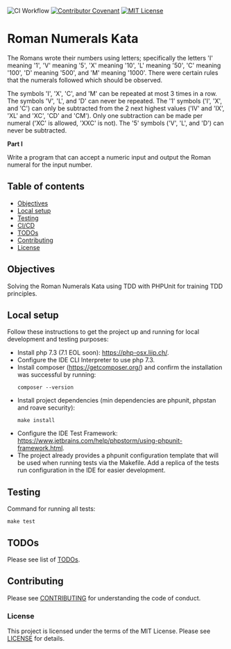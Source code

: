 ![CI Workflow](https://github.com/ariannasg/RomanNumeralsKata/workflows/CI%20Workflow/badge.svg)
[![Contributor Covenant](https://img.shields.io/badge/Contributor%20Covenant-v2.0%20adopted-ff69b4.svg)](.github/CONTRIBUTING.md)
[![MIT License](https://img.shields.io/badge/License-MIT-green.svg)](LICENSE.md)

# Roman Numerals Kata
The Romans wrote their numbers using letters; specifically the letters 'I' meaning '1', 'V' meaning '5', 'X' meaning '10', 'L' meaning '50', 'C' meaning '100', 'D' meaning '500', and 'M' meaning '1000'. There were certain rules that the numerals followed which should be observed.

The symbols 'I', 'X', 'C', and 'M' can be repeated at most 3 times in a row. The symbols 'V', 'L', and 'D' can never be repeated. The '1' symbols ('I', 'X', and 'C') can only be subtracted from the 2 next highest values ('IV' and 'IX', 'XL' and 'XC', 'CD' and 'CM'). Only one subtraction can be made per numeral ('XC' is allowed, 'XXC' is not). The '5' symbols ('V', 'L', and 'D') can never be subtracted.

**Part I**

Write a program that can accept a numeric input and output the Roman numeral for the input number.


## Table of contents
* [Objectives](#objectives)
* [Local setup](#local-setup)
* [Testing](#testing)
* [CI/CD](#cicd)
* [TODOs](./TODO.md)
* [Contributing](#contributing)
* [License](#license)

## Objectives
Solving the Roman Numerals Kata using TDD with PHPUnit for training TDD principles.

## Local setup
Follow these instructions to get the project up and running for local development and testing purposes:
- Install php 7.3 (7.1 EOL soon): https://php-osx.liip.ch/.
- Configure the IDE CLI Interpreter to use php 7.3.
- Install composer (https://getcomposer.org/) and confirm the installation was successful by running:
    ```
    composer --version
    ```
- Install project dependencies (min dependencies are phpunit, phpstan and roave security):
    ```
    make install
    ```
- Configure the IDE Test Framework: https://www.jetbrains.com/help/phpstorm/using-phpunit-framework.html.
- The project already provides a phpunit configuration template that will be used when running tests via the Makefile.
Add a replica of the tests run configuration in the IDE for easier development.

## Testing
Command for running all tests:
```
make test
```

## TODOs
Please see list of [TODOs](TODO.md).

## Contributing
Please see [CONTRIBUTING](.github/CONTRIBUTING.md) for understanding the code of conduct.

### License
This project is licensed under the terms of the MIT License.
Please see [LICENSE](LICENSE.md) for details.